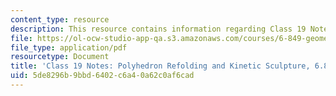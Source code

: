 ```yaml
---
content_type: resource
description: This resource contains information regarding Class 19 Notes, Fall 2012.
file: https://ol-ocw-studio-app-qa.s3.amazonaws.com/courses/6-849-geometric-folding-algorithms-linkages-origami-polyhedra-fall-2012/5de8296b9bbd6402c6a40a62c0af6cad_MIT6_849F12_C19.pdf
file_type: application/pdf
resourcetype: Document
title: 'Class 19 Notes: Polyhedron Refolding and Kinetic Sculpture, 6.849 Fall 2012'
uid: 5de8296b-9bbd-6402-c6a4-0a62c0af6cad
---
```

